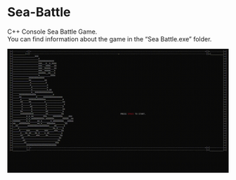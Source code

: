 # Sea-Battle                                                                                                                                
C++ Console Sea Battle Game.                                                                                                                
You can find information about the game in the “Sea Battle.exe” folder.

![GIF](https://raw.githubusercontent.com/Junkwolves/Sea-Battle/master/SBG.gif)